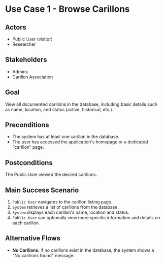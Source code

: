 # Use Case 1 - Browse Carillons

## Actors

- Public User (visitor)
- Researcher

## Stakeholders

- Admins
- Carillon Association

## Goal

View all documented carillons in the database, including basic details such as name, location, and status (active, historical, etc.)

## Preconditions

- The system has at least one carillon in the database.
- The user has accessed the application's homepage or a dedicated "carillon" page.

## Postconditions

The Public User viewed the desired carillons.

## Main Success Scenario

1. `Public User` navigates to the carillon listing page.
2. `System` retrieves a list of carillons from the database.
3. `System` displays each carillon's name, location and status.
4. `Public User` can optionally view more specific information and details on each carillon.

## Alternative Flows

- **No Carillons**: If no carillons exist in the database, the system shows a "No carillons found" message.

